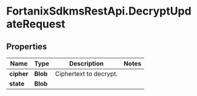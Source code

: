 # FortanixSdkmsRestApi.DecryptUpdateRequest

## Properties
Name | Type | Description | Notes
------------ | ------------- | ------------- | -------------
**cipher** | **Blob** | Ciphertext to decrypt. | 
**state** | **Blob** |  | 


